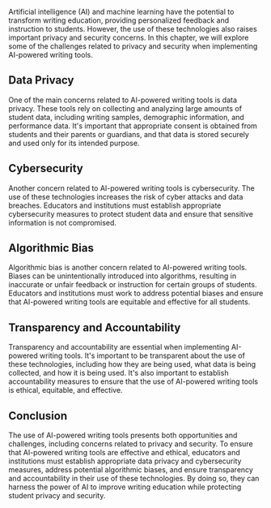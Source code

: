 
Artificial intelligence (AI) and machine learning have the potential to transform writing education, providing personalized feedback and instruction to students. However, the use of these technologies also raises important privacy and security concerns. In this chapter, we will explore some of the challenges related to privacy and security when implementing AI-powered writing tools.

Data Privacy
------------

One of the main concerns related to AI-powered writing tools is data privacy. These tools rely on collecting and analyzing large amounts of student data, including writing samples, demographic information, and performance data. It's important that appropriate consent is obtained from students and their parents or guardians, and that data is stored securely and used only for its intended purpose.

Cybersecurity
-------------

Another concern related to AI-powered writing tools is cybersecurity. The use of these technologies increases the risk of cyber attacks and data breaches. Educators and institutions must establish appropriate cybersecurity measures to protect student data and ensure that sensitive information is not compromised.

Algorithmic Bias
----------------

Algorithmic bias is another concern related to AI-powered writing tools. Biases can be unintentionally introduced into algorithms, resulting in inaccurate or unfair feedback or instruction for certain groups of students. Educators and institutions must work to address potential biases and ensure that AI-powered writing tools are equitable and effective for all students.

Transparency and Accountability
-------------------------------

Transparency and accountability are essential when implementing AI-powered writing tools. It's important to be transparent about the use of these technologies, including how they are being used, what data is being collected, and how it is being used. It's also important to establish accountability measures to ensure that the use of AI-powered writing tools is ethical, equitable, and effective.

Conclusion
----------

The use of AI-powered writing tools presents both opportunities and challenges, including concerns related to privacy and security. To ensure that AI-powered writing tools are effective and ethical, educators and institutions must establish appropriate data privacy and cybersecurity measures, address potential algorithmic biases, and ensure transparency and accountability in their use of these technologies. By doing so, they can harness the power of AI to improve writing education while protecting student privacy and security.
